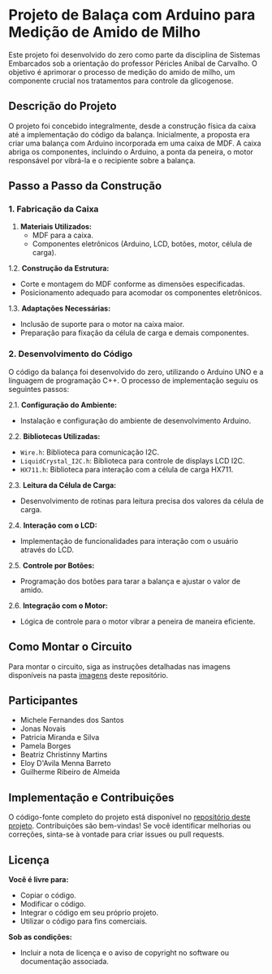 # Projeto de Balaça com Arduino para Medição de Amido de Milho

Este projeto foi desenvolvido do zero como parte da disciplina de Sistemas Embarcados sob a orientação do professor Péricles Anibal de Carvalho. O objetivo é aprimorar o processo de medição do amido de milho, um componente crucial nos tratamentos para controle da glicogenose.

## Descrição do Projeto

O projeto foi concebido integralmente, desde a construção física da caixa até a implementação do código da balança. Inicialmente, a proposta era criar uma balança com Arduino incorporada em uma caixa de MDF. A caixa abriga os componentes, incluindo o Arduino, a ponta da peneira, o motor responsável por vibrá-la e o recipiente sobre a balança.

## Passo a Passo da Construção

### 1. Fabricação da Caixa

1. **Materiais Utilizados:**
   - MDF para a caixa.
   - Componentes eletrônicos (Arduino, LCD, botões, motor, célula de carga).

1.2. **Construção da Estrutura:**
   - Corte e montagem do MDF conforme as dimensões especificadas.
   - Posicionamento adequado para acomodar os componentes eletrônicos.

1.3. **Adaptações Necessárias:**
   - Inclusão de suporte para o motor na caixa maior.
   - Preparação para fixação da célula de carga e demais componentes.

### 2. Desenvolvimento do Código

O código da balança foi desenvolvido do zero, utilizando o Arduino UNO e a linguagem de programação C++. O processo de implementação seguiu os seguintes passos:

2.1. **Configuração do Ambiente:**
   - Instalação e configuração do ambiente de desenvolvimento Arduino.

2.2. **Bibliotecas Utilizadas:**
   - `Wire.h`: Biblioteca para comunicação I2C.
   - `LiquidCrystal_I2C.h`: Biblioteca para controle de displays LCD I2C.
   - `HX711.h`: Biblioteca para interação com a célula de carga HX711.

2.3. **Leitura da Célula de Carga:**
   - Desenvolvimento de rotinas para leitura precisa dos valores da célula de carga.

2.4. **Interação com o LCD:**
   - Implementação de funcionalidades para interação com o usuário através do LCD.

2.5. **Controle por Botões:**
   - Programação dos botões para tarar a balança e ajustar o valor de amido.

2.6. **Integração com o Motor:**
   - Lógica de controle para o motor vibrar a peneira de maneira eficiente.

## Como Montar o Circuito

Para montar o circuito, siga as instruções detalhadas nas imagens disponíveis na pasta [imagens](https://github.com/PATRICIAJUNQUEIRA/Projeto-Balanca/tree/master/Imagens-Balanca) deste repositório.

## Participantes

- Michele Fernandes dos Santos
- Jonas Novais
- Patricia Miranda e Silva
- Pamela Borges
- Beatriz Christinny Martins
- Eloy D'Avila Menna Barreto
- Guilherme Ribeiro de Almeida

## Implementação e Contribuições

O código-fonte completo do projeto está disponível no [repositório deste projeto](https://github.com/PATRICIAJUNQUEIRA/Projeto-Balanca/blob/master/Balanca.ino). Contribuições são bem-vindas! Se você identificar melhorias ou correções, sinta-se à vontade para criar issues ou pull requests.

## Licença

**Você é livre para:**

- Copiar o código.
- Modificar o código.
- Integrar o código em seu próprio projeto.
- Utilizar o código para fins comerciais.

**Sob as condições:**

- Incluir a nota de licença e o aviso de copyright no software ou documentação associada.
